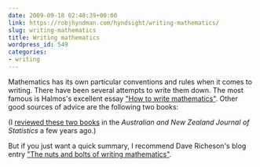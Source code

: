 ```yaml
---
date: 2009-09-18 02:48:39+00:00
link: https://robjhyndman.com/hyndsight/writing-mathematics/
slug: writing-mathematics
title: Writing mathematics
wordpress_id: 549
categories:
- writing
---
```


Mathematics has its own particular conventions and rules when it comes to writing. There have been several attempts to write them down. The most famous is Halmos's excellent essay ["How to write mathematics"](http://www.matem.unam.mx/ernesto/LIBROS/Halmos-How-To-Write%20Mathematics.pdf). Other good sources of advice are the following two books:

(I [reviewed these two books](http://dx.doi.org/10.1111/1467-842X.00078) in the _Australian and New Zealand Journal of Statistics_ a few years ago.)

But if you just want a quick summary, I recommend Dave Richeson's blog entry ["The nuts and bolts of writing mathematics"](http://divisbyzero.com/2009/09/17/the-nuts-and-bolts-of-writing-mathematics-2/).
